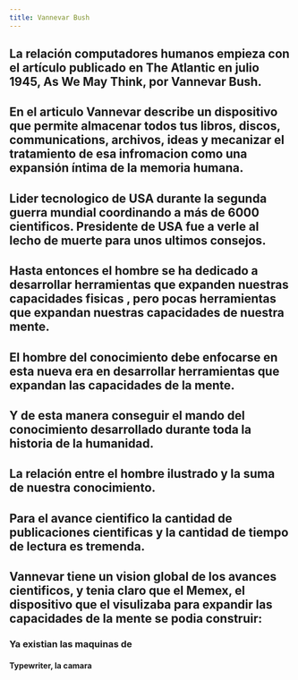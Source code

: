 ```yaml
---
title: Vannevar Bush
---
```


## La relación computadores humanos empieza con el artículo publicado en The Atlantic en julio 1945, As We May Think, por Vannevar Bush.
## En el articulo Vannevar describe un dispositivo que permite almacenar todos tus libros, discos, communications, archivos, ideas y mecanizar el tratamiento de esa infromacion como una expansión íntima de la memoria humana.
## Lider tecnologico de USA durante la segunda guerra mundial coordinando a más de 6000 cientificos.  Presidente de USA fue a verle al lecho de muerte para unos ultimos consejos.
## Hasta entonces el hombre se ha dedicado a desarrollar herramientas que expanden nuestras capacidades fisicas , pero pocas herramientas que expandan nuestras capacidades de nuestra mente.
## El hombre del conocimiento debe enfocarse en esta nueva era en desarrollar herramientas que expandan las capacidades de la mente.
## Y de esta manera conseguir el mando del conocimiento desarrollado durante toda la historia de la humanidad.
## La relación entre el hombre ilustrado y la suma de nuestra conocimiento.
##
## Para el avance cientifico la cantidad de publicaciones cientificas y la cantidad de tiempo de lectura es tremenda.
## Vannevar tiene un vision global de los avances cientificos, y tenia claro que el Memex, el dispositivo que el visulizaba para expandir las capacidades de la mente se podia construir:
### Ya existian las maquinas de
#### Typewriter, la camara
##